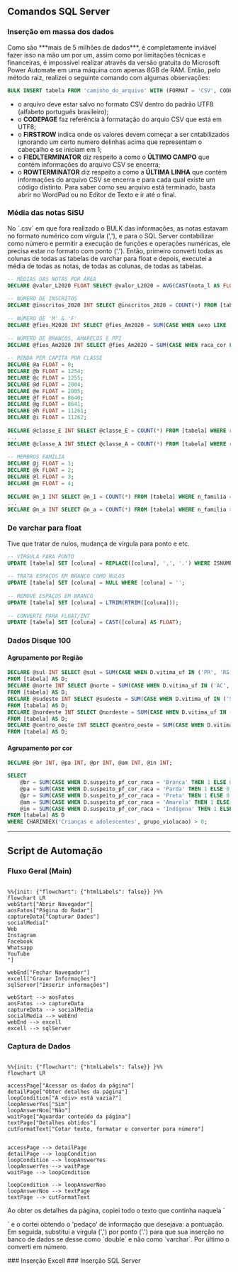 ## Comandos SQL Server
### Inserção em massa dos dados
<p> Como são ***mais de 5 milhões de dados***, é completamente inviável fazer isso na mão um por um, assim como por limitações técnicas e financeiras, é impossível realizar através da versão gratuita do Microsoft Power Automate em uma máquina com apenas 8GB de RAM. Então, pelo método raiz, realizei o seguinte comando com algumas observações: </p>

```sql
BULK INSERT tabela FROM 'caminho_do_arquivo' WITH (FORMAT = 'CSV', CODEPAGE = '65001', FIRSTROW = 2, FIELDTERMINATOR = ';', ROWTERMINATOR = '\n');
```
   
- o arquivo deve estar salvo no formato CSV dentro do padrão UTF8 (alfabeto português brasileiro);
- o **CODEPAGE** faz referência à formatação do arquio CSV que está em UTF8;
- o **FIRSTROW** indica onde os valores devem começar a ser cntabilizados ignorando um certo numero delinhas acima que representam o cabeçalho e se iniciam em 1;
- o **FIEDLTERMINATOR** diz respeito a como o **ÚLTIMO CAMPO** que contém informações do arquivo CSV se encerra;
- o **ROWTERMINATOR** diz respeito a como a **ÚLTIMA LINHA** que contém informações do arquivo CSV se encerra e para cada qual existe um código distinto. Para saber como seu arquivo está terminado, basta abrir no WordPad ou no Editor de Texto e ir até o final.

### Média das notas SiSU
<p> No `.csv` em que fora realizado o BULK das informações, as notas estavam no formato numérico com vírgula (','), e para o SQL Server contabilizar como número e permitir a execução de funções e operações numéricas, ele precisa estar no formato com ponto ('.'). Então, primeiro converti todas as colunas de todas as tabelas de varchar para float e depois, executei a média de todas as notas, de todas as colunas, de todas as tabelas. </p>

```sql
-- MÉDIAS DAS NOTAS POR ÁREA
DECLARE @valor_L2020 FLOAT SELECT @valor_L2020 = AVG(CAST(nota_l AS FLOAT)) FROM [tabela]; -- Linguagens
   
-- NÚMERO DE INSCRITOS
DECLARE @inscritos_2020 INT SELECT @inscritos_2020 = COUNT(*) FROM [tabela];
    
-- NÚMERO DE 'M' & 'F'
DECLARE @fies_M2020 INT SELECT @fies_Am2020 = SUM(CASE WHEN sexo LIKE '%M%' THEN 1 ELSE 0 END) FROM [tabela];
    
-- NÚMERO DE BRANCOS, AMARELOS E PPI
DECLARE @fies_Am2020 INT SELECT @fies_Am2020 = SUM(CASE WHEN raca_cor LIKE '%AMARELA%' THEN 1 ELSE 0 END) FROM [tabela];
    
-- RENDA PER CAPITA POR CLASSE
DECLARE @a FLOAT = 0;
DECLARE @b FLOAT = 1254;
DECLARE @c FLOAT = 1255;
DECLARE @d FLOAT = 2004;
DECLARE @e FLOAT = 2005;
DECLARE @f FLOAT = 8640;
DECLARE @g FLOAT = 8641;
DECLARE @h FLOAT = 11261;
DECLARE @i FLOAT = 11262;
    
DECLARE @classe_E INT SELECT @classe_E = COUNT(*) FROM [tabela] WHERE renda_familiar >= @a AND renda_familiar <= @b;
...
DECLARE @classe_A INT SELECT @classe_A = COUNT(*) FROM [tabela] WHERE renda_familiar >= @i;
    
-- MEMBROS FAMÍLIA
DECLARE @j FLOAT = 1;
DECLARE @k FLOAT = 2;
DECLARE @l FLOAT = 3;
DECLARE @m FLOAT = 4;
    
DECLARE @n_1 INT SELECT @n_1 = COUNT(*) FROM [tabela] WHERE n_familia = @j;
...
DECLARE @n_a INT SELECT @n_a = COUNT(*) FROM [tabela] WHERE n_familia >= @m;
```
	
### De varchar para float
<p> Tive que tratar de nulos, mudança de vírgula para ponto e etc.</p>

```sql
-- VÍRGULA PARA PONTO
UPDATE [tabela] SET [coluna] = REPLACE([coluna], ',', '.') WHERE ISNUMERIC([coluna]) = 1;
    
-- TRATA ESPAÇOS EM BRANCO COMO NULOS
UPDATE [tabela] SET [coluna] = NULL WHERE [coluna] = '';
    
-- REMOVE ESPAÇOS EM BRANCO
UPDATE [tabela] SET [coluna] = LTRIM(RTRIM([coluna]));
    
-- CONVERTE PARA FLOAT/INT
UPDATE [tabela] SET [coluna] = CAST([coluna] AS FLOAT);
```

### Dados Disque 100

#### Agrupamento por Região
```sql
DECLARE @sul INT SELECT @sul = SUM(CASE WHEN D.vitima_uf IN ('PR', 'RS', 'SC') AND CHARINDEX('Crianças e adolescentes', D.grupo_violacao) > 0 THEN 1 ELSE 0 END)
FROM [tabela] AS D;
DECLARE @norte INT SELECT @norte = SUM(CASE WHEN D.vitima_uf IN ('AC', 'AP', 'AM', 'PA', 'RO', 'RR', 'TO') AND CHARINDEX('Crianças e adolescentes', D.grupo_violacao) > 0 THEN 1 ELSE 0 END)
FROM [tabela] AS D;
DECLARE @sudeste INT SELECT @sudeste = SUM(CASE WHEN D.vitima_uf IN ('SP', 'RJ', 'ES', 'MG') AND CHARINDEX('Crianças e adolescentes', D.grupo_violacao) > 0 THEN 1 ELSE 0 END)
FROM [tabela] AS D;
DECLARE @nordeste INT SELECT @nordeste = SUM(CASE WHEN D.vitima_uf IN ('AL', 'BA', 'CE', 'MA', 'PB', 'PE', 'PI', 'RN', 'SE') AND CHARINDEX('Crianças e adolescentes', D.grupo_violacao) > 0 THEN 1 ELSE 0 END)
FROM [tabela] AS D;
DECLARE @centro_oeste INT SELECT @centro_oeste = SUM(CASE WHEN D.vitima_uf IN ('DF', 'GO', 'MT', 'MS') AND CHARINDEX('Crianças e adolescentes', D.grupo_violacao) > 0 THEN 1 ELSE 0 END)
FROM [tabela] AS D;
```

#### Agrupamento por cor
```sql
DECLARE @br INT, @pa INT, @pr INT, @am INT, @in INT;

SELECT 
    @br = SUM(CASE WHEN D.suspeito_pf_cor_raca = 'Branca' THEN 1 ELSE 0 END),
    @pa = SUM(CASE WHEN D.suspeito_pf_cor_raca = 'Parda' THEN 1 ELSE 0 END),
    @pr = SUM(CASE WHEN D.suspeito_pf_cor_raca = 'Preta' THEN 1 ELSE 0 END),
    @am = SUM(CASE WHEN D.suspeito_pf_cor_raca = 'Amarela' THEN 1 ELSE 0 END),
    @in = SUM(CASE WHEN D.suspeito_pf_cor_raca = 'Indígena' THEN 1 ELSE 0 END)
FROM [tabela] AS D
WHERE CHARINDEX('Crianças e adolescentes', grupo_violacao) > 0;

```

------------
## Script de Automação
### Fluxo Geral (Main)

```mermaid

%%{init: {"flowchart": {"htmlLabels": false}} }%%
flowchart LR
webStart["Abrir Navegador"]
aosFatos["Página do Radar"]
captureData["Capturar Dados"]
socialMedia["
Web
Instagram
Facebook
Whatsapp
YouTube
"]

webEnd["Fechar Navegador"]
excell["Gravar Informações"]
sqlServer["Inserir informações"]
    
webStart --> aosFatos
aosFatos --> captureData
captureData --> socialMedia
socialMedia --> webEnd
webEnd --> excell
excell --> sqlServer
```

###  Captura de Dados
```mermaid

%%{init: {"flowchart": {"htmlLabels": false}} }%%
flowchart LR

accessPage["Acessar os dados da página"]
detailPage["Obter detalhes da página"]
loopCondition["A <div> está vazia?"]
loopAnswerYes["Sim"]
loopAnswerNoo["Não"]
waitPage["Aguardar conteúdo da página"]
textPage["Detalhes obtidos"]
cutFormatText["Cotar texto, formatar e converter para número"]

    
accessPage --> detailPage
detailPage --> loopCondition
loopCondition --> loopAnswerYes
loopAnswerYes --> waitPage
waitPage --> loopCondition

loopCondition --> loopAnswerNoo
loopAnswerNoo --> textPage
textPage --> cutFormatText

```

<p>Ao obter os detalhes da página, copiei todo o texto que continha naquela `<div>` e o cortei obtendo o 'pedaço' de informação que desejava: a pontuação. Em seguida, substitui a vírgula (',') por ponto ('.') para que sua inserção no banco de dados se desse como `double` e não como `varchar`. Por último o converti em número.</p>
### Inserção Excell
### Inserção SQL Server
